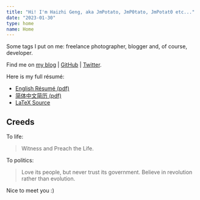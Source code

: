 ```yaml
---
title: "Hi! I'm Haizhi Geng, aka JmPotato, JmP0tato, JmPotat0 etc..."
date: "2023-01-30"
type: home
name: Home
---
```


Some tags I put on me: freelance photographer, blogger and, of course, developer.

Find me on [my blog](https://ipotato.me) | [GitHub](https://github.com/JmPotato) | [Twitter](https://twitter.com/JmPotat0).

Here is my full résumé:

- [English Résumé (pdf)](https://github.com/JmPotato/resume/blob/master/resume.pdf)
- [简体中文简历 (pdf)](https://github.com/JmPotato/resume/blob/master/resume-zh.pdf)
- [LaTeX Source](https://github.com/JmPotato/resume/blob/master/resume.tex)

## Creeds

To life:

> Witness and Preach the Life.

To politics:

> Love its people, but never trust its government. Believe in revolution rather than evolution.

Nice to meet you :)